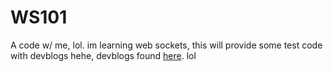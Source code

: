 # WS101
A code w/ me, lol. im learning web sockets, this will provide some test code with devblogs
hehe, devblogs found [here](devblogs.md). lol